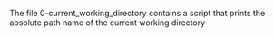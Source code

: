 The file 0-current_working_directory contains a script that prints the absolute path name of the current working directory
